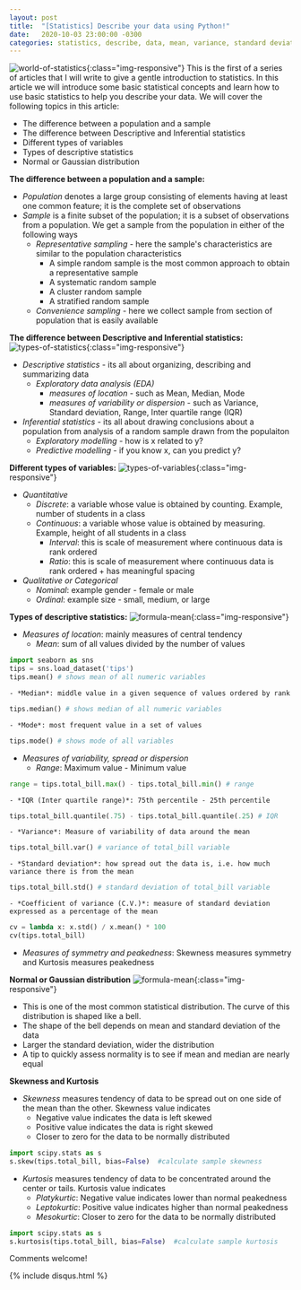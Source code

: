 ```yaml
---
layout: post
title:  "[Statistics] Describe your data using Python!"
date:   2020-10-03 23:00:00 -0300
categories: statistics, describe, data, mean, variance, standard deviation, normal, skewness, kurtosis
---
```

![world-of-statistics](/images/maths-equations/statistics00.png){:class="img-responsive"}
This is the first of a series of articles that I will write to give a gentle introduction to statistics. In this article we will introduce some basic statistical concepts and learn how to use basic statistics to help you describe your data. We will cover the following topics in this article:
- The difference between a population and a sample
- The difference between Descriptive and Inferential statistics
- Different types of variables
- Types of descriptive statistics
- Normal or Gaussian distribution

**The difference between a population and a sample:**
- *Population* denotes a large group consisting of elements having at least one common feature; it is the complete set of observations
- *Sample* is a finite subset of the population; it is a subset of observations from a population. We get a sample from the population in either of the following ways
	- *Representative sampling* - here the sample's characteristics are similar to the population characteristics
    	- A simple random sample is the most common approach to obtain a representative sample
    	- A systematic random sample
    	- A cluster random sample
    	- A stratified random sample
	- *Convenience sampling* - here we collect sample from section of population that is easily available

**The difference between Descriptive and Inferential statistics:**
![types-of-statistics](/images/maths-equations/statistics01.png){:class="img-responsive"}
- *Descriptive statistics* - its all about organizing, describing and summarizing data
	- *Exploratory data analysis (EDA)*
		- *measures of location* - such as Mean, Median, Mode
		- *measures of variability or dispersion* - such as Variance, Standard deviation, Range, Inter quartile range (IQR)
- *Inferential statistics* - its all about drawing conclusions about a population from analysis of a random sample drawn from the populaiton
	- *Exploratory modelling* - how is x related to y?
	- *Predictive modelling* - if you know x, can you predict y?

**Different types of variables:**
![types-of-variables](/images/maths-equations/statistics02.png){:class="img-responsive"}
- *Quantitative*
	- *Discrete*: a variable whose value is obtained by counting. Example, number of students in a class
	- *Continuous*: a variable whose value is obtained by measuring. Example, height of all students in a class
		- *Interval*: this is scale of measurement where continuous data is rank ordered
		- *Ratio*: this is scale of measurement where continuous data is rank ordered + has meaningful spacing
- *Qualitative or Categorical*
	- *Nominal*: example gender - female or male
	- *Ordinal*: example size - small, medium, or large
 
**Types of descriptive statistics:**
![formula-mean](/images/maths-equations/statistics03-formulas.png){:class="img-responsive"}
- *Measures of location*: mainly measures of central tendency
	- *Mean*: sum of all values divided by the number of values
```python
import seaborn as sns
tips = sns.load_dataset('tips')
tips.mean() # shows mean of all numeric variables
```
	- *Median*: middle value in a given sequence of values ordered by rank
```python
tips.median() # shows median of all numeric variables
```
	- *Mode*: most frequent value in a set of values
```python
tips.mode() # shows mode of all variables
```
- *Measures of variability, spread or dispersion*
	- *Range*: Maximum value - Minimum value
```python
range = tips.total_bill.max() - tips.total_bill.min() # range
```
	- *IQR (Inter quartile range)*: 75th percentile - 25th percentile
```python
tips.total_bill.quantile(.75) - tips.total_bill.quantile(.25) # IQR
```
	- *Variance*: Measure of variability of data around the mean
```python
tips.total_bill.var() # variance of total_bill variable
```
	- *Standard deviation*: how spread out the data is, i.e. how much variance there is from the mean
```python
tips.total_bill.std() # standard deviation of total_bill variable
```
	- *Coefficient of variance (C.V.)*: measure of standard deviation expressed as a percentage of the mean
```python
cv = lambda x: x.std() / x.mean() * 100
cv(tips.total_bill)
```
- *Measures of symmetry and peakedness*: Skewness measures symmetry and Kurtosis measures peakedness

**Normal or Gaussian distribution**
![formula-mean](/images/maths-equations/statistics04-norm-dist.png){:class="img-responsive"}
- This is one of the most common statistical distribution. The curve of this distribution is shaped like a bell. 
- The shape of the bell depends on mean and standard deviation of the data
- Larger the standard deviation, wider the distribution
- A tip to quickly assess normality is to see if mean and median are nearly equal

**Skewness and Kurtosis**
- *Skewness* measures tendency of data to be spread out on one side of the mean than the other. Skewness value indicates
	- Negative value indicates the data is left skewed 
	- Positive value indicates the data is right skewed
	- Closer to zero for the data to be normally distributed
```python
import scipy.stats as s
s.skew(tips.total_bill, bias=False)  #calculate sample skewness
```
- *Kurtosis* measures tendency of data to be concentrated around the center or tails. Kurtosis value indicates
	- *Platykurtic*: Negative value indicates lower than normal peakedness 
	- *Leptokurtic*: Positive value indicates higher than normal peakedness 
	- *Mesokurtic*: Closer to zero for the data to be normally distributed
```python
import scipy.stats as s
s.kurtosis(tips.total_bill, bias=False)  #calculate sample kurtosis
```

Comments welcome!

{% include disqus.html %}
